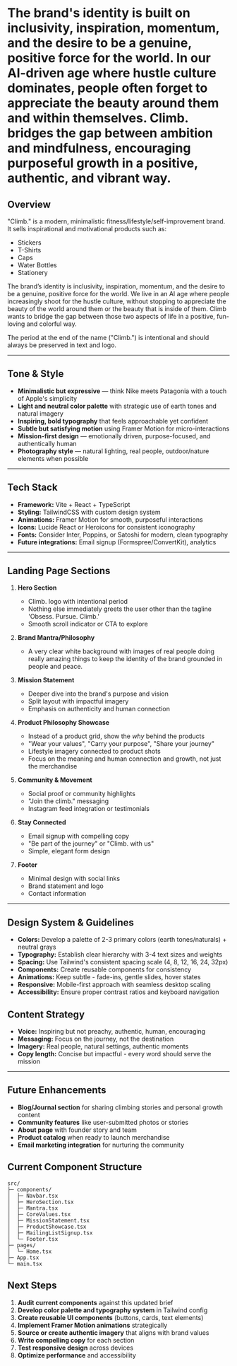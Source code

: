 # The brand's identity is built on inclusivity, inspiration, momentum, and the desire to be a genuine, positive force for the world. In our AI-driven age where hustle culture dominates, people often forget to appreciate the beauty around them and within themselves. Climb. bridges the gap between ambition and mindfulness, encouraging purposeful growth in a positive, authentic, and vibrant way.

## Overview

"Climb." is a modern, minimalistic fitness/lifestyle/self-improvement brand. It sells inspirational and motivational products such as:

- Stickers
- T-Shirts
- Caps
- Water Bottles
- Stationery

The brand’s identity is inclusivity, inspiration, momentum, and the desire to be a genuine, positive force for the world. We live in an AI age where people increasingly shoot for the hustle culture, without stopping to appreciate the beauty of the world around them or the beauty that is inside of them. Climb wants to bridge the gap between those two aspects of life in a positive, fun-loving and colorful way.

The period at the end of the name ("Climb.") is intentional and should always be preserved in text and logo.

---

## Tone & Style

- **Minimalistic but expressive** — think Nike meets Patagonia with a touch of Apple's simplicity
- **Light and neutral color palette** with strategic use of earth tones and natural imagery
- **Inspiring, bold typography** that feels approachable yet confident
- **Subtle but satisfying motion** using Framer Motion for micro-interactions
- **Mission-first design** — emotionally driven, purpose-focused, and authentically human
- **Photography style** — natural lighting, real people, outdoor/nature elements when possible

---

## Tech Stack

- **Framework:** Vite + React + TypeScript
- **Styling:** TailwindCSS with custom design system
- **Animations:** Framer Motion for smooth, purposeful interactions
- **Icons:** Lucide React or Heroicons for consistent iconography
- **Fonts:** Consider Inter, Poppins, or Satoshi for modern, clean typography
- **Future integrations:** Email signup (Formspree/ConvertKit), analytics

---

## Landing Page Sections

1. **Hero Section**

   - Climb. logo with intentional period
   - Nothing else immediately greets the user other than the tagline 'Obsess. Pursue. Climb.'
   - Smooth scroll indicator or CTA to explore

2. **Brand Mantra/Philosophy**

   - A very clear white background with images of real people doing really amazing things to keep the identity of the brand grounded in people and peace.

3. **Mission Statement**

   - Deeper dive into the brand's purpose and vision
   - Split layout with impactful imagery
   - Emphasis on authenticity and human connection

4. **Product Philosophy Showcase**

   - Instead of a product grid, show the _why_ behind the products
   - "Wear your values", "Carry your purpose", "Share your journey"
   - Lifestyle imagery connected to product shots
   - Focus on the meaning and human connection and growth, not just the merchandise

5. **Community & Movement**

   - Social proof or community highlights
   - "Join the climb." messaging
   - Instagram feed integration or testimonials

6. **Stay Connected**

   - Email signup with compelling copy
   - "Be part of the journey" or "Climb. with us"
   - Simple, elegant form design

7. **Footer**
   - Minimal design with social links
   - Brand statement and logo
   - Contact information

---

## Design System & Guidelines

- **Colors:** Develop a palette of 2-3 primary colors (earth tones/naturals) + neutral grays
- **Typography:** Establish clear hierarchy with 3-4 text sizes and weights
- **Spacing:** Use Tailwind's consistent spacing scale (4, 8, 12, 16, 24, 32px)
- **Components:** Create reusable components for consistency
- **Animations:** Keep subtle - fade-ins, gentle slides, hover states
- **Responsive:** Mobile-first approach with seamless desktop scaling
- **Accessibility:** Ensure proper contrast ratios and keyboard navigation

## Content Strategy

- **Voice:** Inspiring but not preachy, authentic, human, encouraging
- **Messaging:** Focus on the journey, not the destination
- **Imagery:** Real people, natural settings, authentic moments
- **Copy length:** Concise but impactful - every word should serve the mission

---

## Future Enhancements

- **Blog/Journal section** for sharing climbing stories and personal growth content
- **Community features** like user-submitted photos or stories
- **About page** with founder story and team
- **Product catalog** when ready to launch merchandise
- **Email marketing integration** for nurturing the community

## Current Component Structure

```
src/
├─ components/
│  ├─ Navbar.tsx
│  ├─ HeroSection.tsx
│  ├─ Mantra.tsx
│  ├─ CoreValues.tsx
│  ├─ MissionStatement.tsx
│  ├─ ProductShowcase.tsx
│  ├─ MailingListSignup.tsx
│  └─ Footer.tsx
├─ pages/
│  └─ Home.tsx
├─ App.tsx
└─ main.tsx
```

## Next Steps

1. **Audit current components** against this updated brief
2. **Develop color palette and typography system** in Tailwind config
3. **Create reusable UI components** (buttons, cards, text elements)
4. **Implement Framer Motion animations** strategically
5. **Source or create authentic imagery** that aligns with brand values
6. **Write compelling copy** for each section
7. **Test responsive design** across devices
8. **Optimize performance** and accessibility
